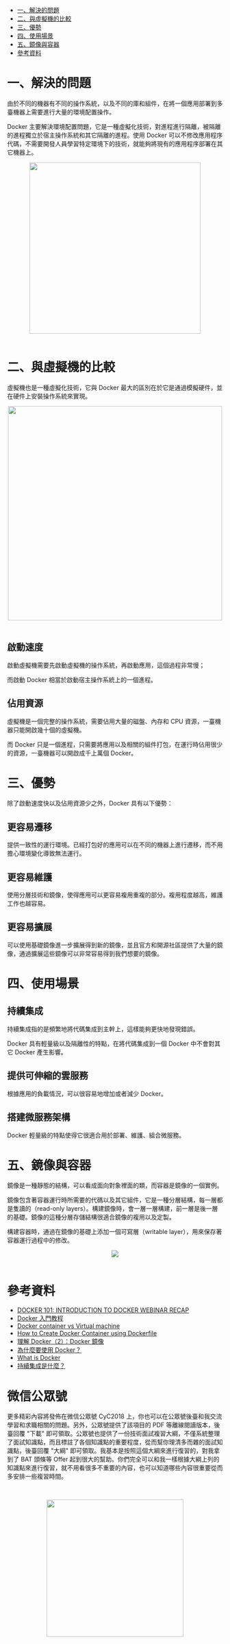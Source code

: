 <!-- GFM-TOC -->
* [一、解決的問題](#一解決的問題)
* [二、與虛擬機的比較](#二與虛擬機的比較)
* [三、優勢](#三優勢)
* [四、使用場景](#四使用場景)
* [五、鏡像與容器](#五鏡像與容器)
* [參考資料](#參考資料)
<!-- GFM-TOC -->


# 一、解決的問題

由於不同的機器有不同的操作系統，以及不同的庫和組件，在將一個應用部署到多臺機器上需要進行大量的環境配置操作。

Docker 主要解決環境配置問題，它是一種虛擬化技術，對進程進行隔離，被隔離的進程獨立於宿主操作系統和其它隔離的進程。使用 Docker 可以不修改應用程序代碼，不需要開發人員學習特定環境下的技術，就能夠將現有的應用程序部署在其它機器上。

<div align="center"> <img src="https://cs-notes-1256109796.cos.ap-guangzhou.myqcloud.com/011f3ef6-d824-4d43-8b2c-36dab8eaaa72-1.png" width="400px"/> </div><br>

# 二、與虛擬機的比較

虛擬機也是一種虛擬化技術，它與 Docker 最大的區別在於它是通過模擬硬件，並在硬件上安裝操作系統來實現。

<div align="center"> <img src="https://cs-notes-1256109796.cos.ap-guangzhou.myqcloud.com/be608a77-7b7f-4f8e-87cc-f2237270bf69.png" width="500"/> </div><br>

## 啟動速度

啟動虛擬機需要先啟動虛擬機的操作系統，再啟動應用，這個過程非常慢；

而啟動 Docker 相當於啟動宿主操作系統上的一個進程。

## 佔用資源

虛擬機是一個完整的操作系統，需要佔用大量的磁盤、內存和 CPU 資源，一臺機器只能開啟幾十個的虛擬機。

而 Docker 只是一個進程，只需要將應用以及相關的組件打包，在運行時佔用很少的資源，一臺機器可以開啟成千上萬個 Docker。

# 三、優勢

除了啟動速度快以及佔用資源少之外，Docker 具有以下優勢：

## 更容易遷移

提供一致性的運行環境。已經打包好的應用可以在不同的機器上進行遷移，而不用擔心環境變化導致無法運行。

## 更容易維護

使用分層技術和鏡像，使得應用可以更容易複用重複的部分。複用程度越高，維護工作也越容易。

## 更容易擴展

可以使用基礎鏡像進一步擴展得到新的鏡像，並且官方和開源社區提供了大量的鏡像，通過擴展這些鏡像可以非常容易得到我們想要的鏡像。

# 四、使用場景

## 持續集成

持續集成指的是頻繁地將代碼集成到主幹上，這樣能夠更快地發現錯誤。

Docker 具有輕量級以及隔離性的特點，在將代碼集成到一個 Docker 中不會對其它 Docker 產生影響。

## 提供可伸縮的雲服務

根據應用的負載情況，可以很容易地增加或者減少 Docker。

## 搭建微服務架構

Docker 輕量級的特點使得它很適合用於部署、維護、組合微服務。

# 五、鏡像與容器

鏡像是一種靜態的結構，可以看成面向對象裡面的類，而容器是鏡像的一個實例。

鏡像包含著容器運行時所需要的代碼以及其它組件，它是一種分層結構，每一層都是隻讀的（read-only layers）。構建鏡像時，會一層一層構建，前一層是後一層的基礎。鏡像的這種分層存儲結構很適合鏡像的複用以及定製。

構建容器時，通過在鏡像的基礎上添加一個可寫層（writable layer），用來保存著容器運行過程中的修改。

<div align="center"> <img src="https://cs-notes-1256109796.cos.ap-guangzhou.myqcloud.com/docker-filesystems-busyboxrw.png"/> </div><br>

# 參考資料

- [DOCKER 101: INTRODUCTION TO DOCKER WEBINAR RECAP](https://blog.docker.com/2017/08/docker-101-introduction-docker-webinar-recap/)
- [Docker 入門教程](http://www.ruanyifeng.com/blog/2018/02/docker-tutorial.html)
- [Docker container vs Virtual machine](http://www.bogotobogo.com/DevOps/Docker/Docker_Container_vs_Virtual_Machine.php)
- [How to Create Docker Container using Dockerfile](https://linoxide.com/linux-how-to/dockerfile-create-docker-container/)
- [理解 Docker（2）：Docker 鏡像](http://www.cnblogs.com/sammyliu/p/5877964.html)
- [為什麼要使用 Docker？](https://yeasy.gitbooks.io/docker_practice/introduction/why.html)
- [What is Docker](https://www.docker.com/what-docker)
- [持續集成是什麼？](http://www.ruanyifeng.com/blog/2015/09/continuous-integration.html)





# 微信公眾號


更多精彩內容將發佈在微信公眾號 CyC2018 上，你也可以在公眾號後臺和我交流學習和求職相關的問題。另外，公眾號提供了該項目的 PDF 等離線閱讀版本，後臺回覆 "下載" 即可領取。公眾號也提供了一份技術面試複習大綱，不僅系統整理了面試知識點，而且標註了各個知識點的重要程度，從而幫你理清多而雜的面試知識點，後臺回覆 "大綱" 即可領取。我基本是按照這個大綱來進行復習的，對我拿到了 BAT 頭條等 Offer 起到很大的幫助。你們完全可以和我一樣根據大綱上列的知識點來進行復習，就不用看很多不重要的內容，也可以知道哪些內容很重要從而多安排一些複習時間。


<br><div align="center"><img width="320px" src="https://cs-notes-1256109796.cos.ap-guangzhou.myqcloud.com/other/公眾號海報6.png"></img></div>
